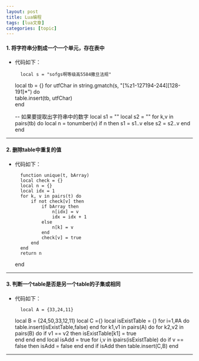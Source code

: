 ```yaml
---
layout: post
title: Lua编程 
tags: [lua文章]
categories: [topic]
---
```

#### 1\. 将字符串分割成一个一个单元，存在表中

  * 代码如下： 
    
          local s = "sofgs啊等级高5584撒旦法规"
      local tb = {}
      for utfChar in string.gmatch(s, "[%z1-127194-244][128-191]*") do  
          table.insert(tb, utfChar)  
      end
    	
      -- 如果要提取出字符串中的数字
      local s1 = ""
      local s2 = ""
      for k,v in pairs(tb) do
         local n = tonumber(v)
         if n then
            s1 = s1..v
         else
            s2 = s2..v
         end
      end
    

* * *

#### 2\. 删除table中重复的值

  * 代码如下： 
    
          function unique(t, bArray)  
          local check = {}  
          local n = {}  
          local idx = 1  
          for k, v in pairs(t) do  
              if not check[v] then  
                  if bArray then  
                      n[idx] = v  
                      idx = idx + 1  
                  else  
                      n[k] = v  
                  end  
                  check[v] = true  
              end  
          end  
          return n  
      end 
    

* * *

#### 3\. 判断一个table是否是另一个table的子集或相同

  * 代码如下： 
    
          local A = {33,24,11}
      local B = {24,50,33,12,11}
      local C ={}
      local isExistTable = {}
      for i=1,#A do
          table.insert(isExistTable,false)
      end
      for k1,v1 in pairs(A) do
          for k2,v2 in pairs(B) do
              if v1 == v2 then
                  isExistTable[k1] = true                       
              end
          end
      end
      local isAdd = true
      for i,v in ipairs(isExistTable) do
          if v == false then
              isAdd = false
          end
      end
      if isAdd then
          table.insert(C,B)
      end
    

* * *